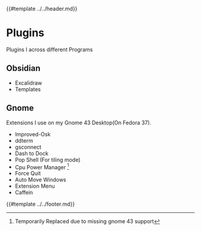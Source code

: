{{#template ../../header.md}}

# Plugins

Plugins I across different Programs

## Obsidian

- Excalidraw
- Templates

## Gnome

Extensions I use on my Gnome 43 Desktop(On Fedora 37).

- Improved-Osk
- ddterm
- gsconnect
- Dash to Dock
- Pop Shell (For tiling mode)
- Cpu Power Manager [^rp]
- Force Quit
- Auto Move Windows
- Extension Menu
- Caffein

[^rp]: Temporarily Replaced due to missing gnome 43 support

{{#template ../../footer.md}}
